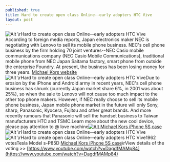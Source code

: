 ```yaml
---
published: true
title: Hard to create open class Online--early adopters HTC Vive
layout: post
---
```

![Alt \rHard to create open class Online--early adopters HTC Vive](https://c2.staticflickr.com/2/1553/25469876802_dd119f7145_b.jpg)According to foreign media reports, Japan electronics maker NEC is negotiating with Lenovo to sell its mobile phone business. NEC\'s cell phone business by the firm holding 70 joint ventures--NEC Casio mobile communications company (NEC Casio Mobile Communications), traditional mobile phone from NEC Japan Saitama factory, smart phone from outside the enterprise Foundry. At present, the business has been losing money for three years. [Michael Kors website](http://www.ecomony.com/Michael-Kors-Plans-22-Country-E-Commerce-Expansion,7123.html)![Alt \rHard to create open class Online--early adopters HTC Vive](https://c2.staticflickr.com/2/1590/25292862000_4a74fb9db8_b.jpg)Due to erosion by the iPhone and Android army in recent years, NEC\'s cell phone business has shrunk (currently Japan market share 6%, in 2001 was about 25%), so when the sale to Lenovo will not cause too much impact to the other top phone makers. However, if NEC really choose to sell its mobile phone business, Japan mobile phone market in the future will only Sony, sharp, Panasonic, Kyocera, Fujitsu and other great brands. And more recently rumours that Panasonic will sell the handset business to Taiwan manufacturers HTC and TSMC.Learn more about the new cool device, please pay attention to @ love machine[![Alt Michael Kors iPhone 5S case](http://www.nixcase.com/images/large/iphone5/michael_kors_ip4009_lrg.jpg)](http://www.nixcase.com/michael-kors-iphone-5-case-cover-frost-purple-p-3390.html)![Alt \rHard to create open class Online--early adopters HTC Vive](https://c2.staticflickr.com/2/1489/24958028564_45a6bca2fb_b.jpg)![Alt \rHard to create open class Online--early adopters HTC Vive](https://c2.staticflickr.com/2/1490/25588510885_7da272b6aa.jpg)1962 votesTesla Model s-P85D [Michael Kors iPhone 5S case](http://www.nixcase.com/michael-kors-iphone-5-case-cover-frost-purple-p-3390.html)\rView details of the voting >> [https://www.youtube.com/watch?v=DagdfMAMp84](https://www.youtube.com/watch?v=DagdfMAMp84)
